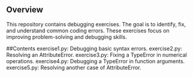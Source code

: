 ## Overview
This repository contains debugging exercises. 
The goal is to identify, fix, and understand common coding errors. These exercises focus on improving problem-solving and debugging skills.


##Contents
exercise1.py: Debugging basic syntax errors.
exercise2.py: Resolving an AttributeError.
exercise3.py: Fixing a TypeError in numerical operations.
exercise4.py: Debugging a TypeError in function arguments.
exercise5.py: Resolving another case of AttributeError.
